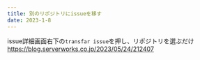 ```yaml
---
title: 別のリポジトリにissueを移す
date: 2023-1-8
---
```


issue詳細画面右下の`transfar issue`を押し、リポジトリを選ぶだけ
https://blog.serverworks.co.jp/2023/05/24/212407
